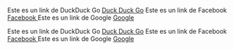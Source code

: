 Este es un link de DuckDuck Go
[Duck Duck Go](https://duckduckgo.com)
Este es un link de Facebook
[Facebook ](https://facebook.com)
Este es un link de Google
[Google](https://google.com)

Este es un link de DuckDuck Go
[Duck Duck Go](https://duckduckgo.com)
Este es un link de Facebook
[Facebook ](https://facebook.com)
Este es un link de Google
[Google](https://google.com)
